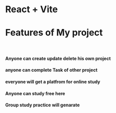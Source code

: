 # React + Vite

<h1>Features of My project</h1>
<br>
<h4> Anyone can create update delete his own project</h4>
<h4> anyone can complete Task of other project</h4>
<h4> everyone will get a platfrom for online study</h4>
<h4> Anyone can study free here </h4>
<h4> Group study practice will genarate</h4>
